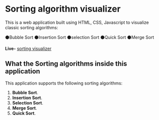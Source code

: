 # Sorting algorithm visualizer

This is a web application built using HTML, CSS, Javascript to visualize classic sorting algorithms:

  ⚫Bubble Sort
  ⚫Insertion Sort
  ⚫selection Sort
  ⚫Quick Sort
  ⚫Merge Sort

**Live-** [sorting visualizer](https://visusort.netlify.app/)

## What the Sorting algorithms inside this application

This application supports the following sorting algorithms:

1. **Bubble Sort**.
2. **Insertion Sort**.
3. **Selection Sort**.
4. **Merge Sort**.
5. **Quick Sort**.
